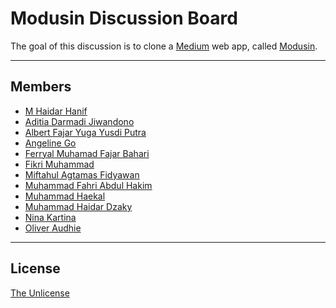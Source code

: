 # Modusin Discussion Board

The goal of this discussion is to clone a [Medium](https://medium.com) web app, called [Modusin](https://modusin.com).

----

## Members

* [M Haidar Hanif](https://github.com/mhaidarh)
* [Aditia Darmadi Jiwandono](https://github.com/aditiadj)
* [Albert Fajar Yuga Yusdi Putra]()
* [Angeline Go](https://github.com/angelinego)
* [Ferryal Muhamad Fajar Bahari](https://github.com/ferryal)
* [Fikri Muhammad](https://github.com/FikrimSanad)
* [Miftahul Agtamas Fidyawan](https://github.com/agtamasmiftahul)
* [Muhammad Fahri Abdul Hakim](https://github.com/fahriabdhakim)
* [Muhammad Haekal](https://github.com/muhammadhaekal)
* [Muhammad Haidar Dzaky](https://github.com/haidardzaky)
* [Nina Kartina]()
* [Oliver Audhie]()

---

## License

[The Unlicense](./LICENSE)

